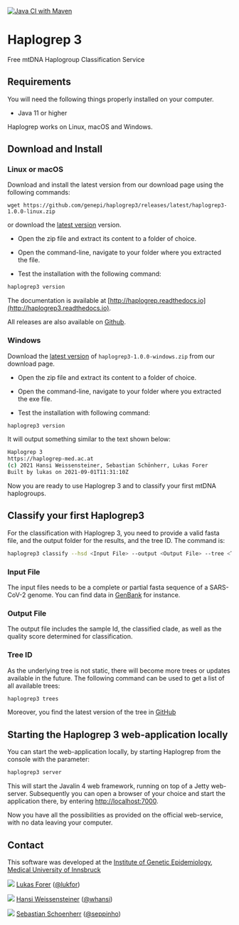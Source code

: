 [![Java CI with Maven](https://github.com/genepi/haplogrep3/actions/workflows/maven.yml/badge.svg)](https://github.com/genepi/haplogrep3/actions/workflows/maven.yml)

# Haplogrep 3

Free mtDNA Haplogroup Classification Service


## Requirements

You will need the following things properly installed on your computer.

* Java 11 or higher

Haplogrep works on Linux, macOS and Windows.

## Download and Install

### Linux or macOS

Download and install the latest version from our download page using the following commands:

```
wget https://github.com/genepi/haplogrep3/releases/latest/haplogrep3-1.0.0-linux.zip
```

or download the [latest version](https://github.com/genepi/haplogrep3/releases/latest) version.

- Open the zip file and extract its content to a folder of choice.

- Open the command-line, navigate to your folder where you extracted the file.

- Test the installation with the following command:

```sh
haplogrep3 version
```

The documentation is available at [http://haplogrep.readthedocs.io](http://haplogrep3.readthedocs.io).

All releases are also available on [Github](https://github.com/genepi/haplogrep3/releases).


### Windows

Download the [latest version](https://github.com/genepi/haplogrep3/releases/latest) of `haplogrep3-1.0.0-windows.zip` from our download page.

- Open the zip file and extract its content to a folder of choice.

- Open the command-line, navigate to your folder where you extracted the exe file.

- Test the installation with following command:

```sh
haplogrep3 version
```

It will output something similar to the text shown below:

```sh
Haplogrep 3
https://haplogrep-med.ac.at
(c) 2021 Hansi Weissensteiner, Sebastian Schönherr, Lukas Forer
Built by lukas on 2021-09-01T11:31:10Z
```

Now you are ready to use Haplogrep 3 and to classify your first mtDNA haplogroups.

## Classify your first Haplogrep3 

For the classification with Haplogrep 3, you need to provide a valid fasta file, and the output folder for the results, and the tree ID. The command is:

```sh
haplogrep3 classify --hsd <Input File> --output <Output File> --tree <Tree Id>
```

### Input File

The input files needs to be a complete or partial fasta sequence of a SARS-CoV-2 genome. You can find data in [GenBank](https://www.ncbi.nlm.nih.gov/sars-cov-2/) for instance.

### Output File

The output file includes the sample Id, the classified clade, as well as the quality score determined for classification.

### Tree ID

As the underlying tree is not static, there will become more trees or updates available in the future. The following command can be used to get a list of all available trees:

```sh
haplogrep3 trees
```

Moreover, you find the latest version of the tree in [GitHub](https://github.com/genepi/haplogrep3/blob/main/covgrep.yaml)

## Starting the Haplogrep 3 web-application locally

You can start the web-application locally, by starting Haplogrep from the console with the parameter:

```sh
haplogrep3 server
```
This will start the Javalin 4 web framework, running on top of a Jetty web-server. Subsequently you can open a browser of your choice and start the application there, by entering [http://localhost:7000](http://localhost:7000).

Now you have all the possibilities as provided on the official web-service, with no data leaving your computer.

## Contact

This software was developed at the [Institute of Genetic Epidemiology](https://genepi.i-med.ac.at/), [Medical University of Innsbruck](https://i-med.ac.at/)

![](https://avatars2.githubusercontent.com/u/210220?s=30) [Lukas Forer](mailto:lukas.forer@i-med.ac.at) ([@lukfor](https://twitter.com/lukfor))

![](https://avatars2.githubusercontent.com/u/1931865?s=30) [Hansi Weissensteiner](mailto:hansi.weissensteiner@i-med.ac.at) ([@whansi](https://twitter.com/whansi))

![](https://avatars2.githubusercontent.com/u/1942824?s=30) [Sebastian Schoenherr](mailto:sebastian.schoenherr@i-med.ac.at) ([@seppinho](https://twitter.com/seppinho))
